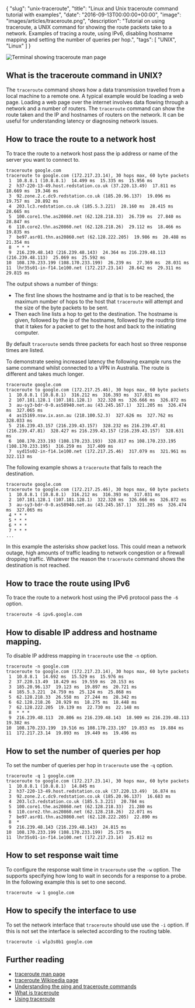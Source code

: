 {
  "slug": "unix-traceroute",
  "title": "Linux and Unix traceroute command tutorial with examples",
  "date": "2016-09-13T00:00:00+00:00",
  "image": "images/articles/traceroute.png",
  "description": "Tutorial on using traceroute, a UNIX command for showing the route packets take to a network. Examples of tracing a route, using IPv6, disabling hostname mapping and setting the number of queries per hop.",
  "tags": [
    "UNIX",
    "Linux"
  ]
}

![Terminal showing traceroute man page][2]

## What is the traceroute command in UNIX?

The `traceroute` command shows how a data transmission travelled from a local machine to a remote one. A typical example would be loading a web page. Loading a web page over the internet involves data flowing through a network and a number of routers. The `traceroute` command can show the route taken and the IP and hostnames of routers on the network. It can be useful for understanding latency or diagnosing network issues. 

## How to trace the route to a network host

To trace the route to a network host pass the ip address or name of the server you want to connect to.

    traceroute google.com
    traceroute to google.com (172.217.23.14), 30 hops max, 60 byte packets
     1  10.8.8.1 (10.8.8.1)  14.499 ms  15.335 ms  15.956 ms
     2  h37-220-13-49.host.redstation.co.uk (37.220.13.49)  17.811 ms  18.669 ms  19.346 ms
     3  92.zone.2.c.dc9.redstation.co.uk (185.20.96.137)  19.096 ms  19.757 ms  20.892 ms
     4  203.lc3.redstation.co.uk (185.5.3.221)  28.160 ms  28.415 ms  28.665 ms
     5  100.core1.the.as20860.net (62.128.218.33)  26.739 ms  27.840 ms  28.847 ms
     6  110.core2.thn.as20860.net (62.128.218.26)  29.112 ms  18.466 ms  19.835 ms
     7  be97.asr01.thn.as20860.net (62.128.222.205)  19.986 ms  20.488 ms  21.354 ms
     8  * * *
     9  216.239.48.143 (216.239.48.143)  24.364 ms 216.239.48.113 (216.239.48.113)  25.069 ms  25.592 ms
    10  108.170.233.199 (108.170.233.199)  26.239 ms  27.369 ms  28.031 ms
    11  lhr35s01-in-f14.1e100.net (172.217.23.14)  28.642 ms  29.311 ms  29.815 ms

The output shows a number of things: 

* The first line shows the hostname and ip that is to be reached, the maximum number of hops to the host that `traceroute` will attempt and the size of the byte packets to be sent. 
* Then each line lists a hop to get to the destination. The hostname is given, followed by the ip of the hostname, followed by the roudtrip time that it takes for a packet to get to the host and back to the initiating computer. 

By default `traceroute` sends three packets for each host so three response times are listed. 

To demonstrate seeing increased latency the following example runs the same command whilst connected to a VPN in Australia. The route is different and takes much longer. 

    traceroute google.com
    traceroute to google.com (172.217.25.46), 30 hops max, 60 byte packets
     1  10.8.8.1 (10.8.8.1)  316.212 ms  316.393 ms  317.031 ms
     2  107.181.128.1 (107.181.128.1)  322.328 ms  326.666 ms  326.872 ms
     3  au-sy3-bdr-0-0.as58940.net.au (43.245.167.1)  321.205 ms  326.474 ms  327.065 ms
     4  as15169.nsw.ix.asn.au (218.100.52.3)  327.626 ms  327.762 ms  328.033 ms
     5  216.239.43.157 (216.239.43.157)  328.232 ms 216.239.47.81 (216.239.47.81)  328.427 ms 216.239.43.157 (216.239.43.157)  328.631 ms
     6  108.170.233.193 (108.170.233.193)  328.817 ms 108.170.233.195 (108.170.233.195)  316.259 ms  317.409 ms
     7  syd15s02-in-f14.1e100.net (172.217.25.46)  317.079 ms  321.961 ms  322.113 ms

The following example shows a `traceroute` that fails to reach the destination.

    traceroute google.com
    traceroute to google.com (172.217.25.46), 30 hops max, 60 byte packets
     1  10.8.8.1 (10.8.8.1)  316.212 ms  316.393 ms  317.031 ms
     2  107.181.128.1 (107.181.128.1)  322.328 ms  326.666 ms  326.872 ms
     3  au-sy3-bdr-0-0.as58940.net.au (43.245.167.1)  321.205 ms  326.474 ms  327.065 ms
     4 * * *
     5 * * *
     6 * * *
     7 * * *
    ...

In this example the asterisks show packet loss. This could mean a network outage, high amounts of traffic leading to network congestion or a firewall dropping traffic. Whatever the reason the `traceroute` command shows the destination is not reached. 

## How to trace the route using IPv6

To trace the route to a network host using the IPv6 protocol pass the `-6` option.

    traceroute -6 ipv6.google.com

## How to disable IP address and hostname mapping.

To disable IP address mapping in `traceroute` use the `-n` option.

    traceroute -n google.com
    traceroute to google.com (172.217.23.14), 30 hops max, 60 byte packets
     1  10.8.8.1  14.692 ms  15.529 ms  15.976 ms
     2  37.220.13.49  18.429 ms  19.559 ms  20.153 ms
     3  185.20.96.137  19.123 ms  19.897 ms  20.721 ms
     4  185.5.3.221  24.759 ms  25.124 ms  25.868 ms
     5  62.128.218.33  26.558 ms  27.244 ms  28.342 ms
     6  62.128.218.26  28.929 ms  18.275 ms  18.448 ms
     7  62.128.222.205  19.139 ms  22.730 ms  22.148 ms
     8  * * *
     9  216.239.48.113  20.806 ms 216.239.48.143  18.909 ms 216.239.48.113  19.382 ms
    10  108.170.233.199  19.516 ms 108.170.233.197  19.853 ms  19.884 ms
    11  172.217.23.14  19.893 ms  19.449 ms  19.496 ms

## How to set the number of queries per hop

To set the number of queries per hop in `traceroute` use the `-q` option.

    traceroute -q 1 google.com
    traceroute to google.com (172.217.23.14), 30 hops max, 60 byte packets
     1  10.8.8.1 (10.8.8.1)  14.845 ms
     2  h37-220-13-49.host.redstation.co.uk (37.220.13.49)  16.874 ms
     3  92.zone.2.c.dc9.redstation.co.uk (185.20.96.137)  16.683 ms
     4  203.lc3.redstation.co.uk (185.5.3.221)  20.784 ms
     5  100.core1.the.as20860.net (62.128.218.33)  21.280 ms
     6  110.core2.thn.as20860.net (62.128.218.26)  22.071 ms
     7  be97.asr01.thn.as20860.net (62.128.222.205)  22.890 ms
     8  *
     9  216.239.48.143 (216.239.48.143)  24.815 ms
    10  108.170.233.199 (108.170.233.199)  25.175 ms
    11  lhr35s01-in-f14.1e100.net (172.217.23.14)  25.812 ms

## How to set response wait time

To configure the response wait time in `traceroute` use the `-w` option. The supports specifying how long to wait in seconds for a response to a probe. In the following example this is set to one second. 

    traceroute -w 1 google.com

## How to specify the interface to use 

To set the network interface that `traceroute` should use use the `-i` option. If this is not set the interface is selected according to the routing table. 

    traceroute -i wlp3s0b1 google.com

## Further reading 
* [traceroute man page][1]
* [traceroute Wikipedia page][3]
* [Understanding the ping and traceroute commands][4]
* [What is traceroute][5]
* [Using traceroute][6]

[1]: http://linux.die.net/man/8/traceroute
[2]: https://shapeshed.com/images/articles/traceroute.png "Linux and Unix ps command"
[3]: https://en.wikipedia.org/wiki/Traceroute
[4]: https://www.cisco.com/c/en/us/support/docs/ios-nx-os-software/ios-software-releases-121-mainline/12778-ping-traceroute.html
[5]: http://whatismyipaddress.com/traceroute
[6]: http://www.exit109.com/~jeremy/news/providers/traceroute.html
